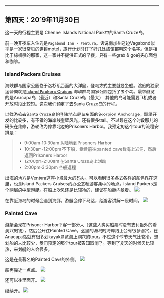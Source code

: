 
-------------
第四天：2019年11月30日
-------------

这一天的行程主要是 Chennel Islands National Park中的Santa Cruze岛。

前一晚开夜车入住的是```Vagabond Inn - Ventura```。话说南加州这边Vagabond似乎是一家很常见的连锁motel，旅行计划时订了好几处旅馆都叫这个名字。但是相比于棕榈泉的那家，这一家并不提供正式的早餐，只有一些grab & go的夹心面包和咖啡。

### Island Packers Cruises
海峡群岛国家公园位于洛杉矶西面的大洋里，登岛方式主要就是坐船。渡船的独家运营商就是[Island Packers Cruises](https://islandpackers.com/).海峡群岛国家公园包括了五个岛。最常游览的是Anacapa岛（最近）和Santa Cruze岛（最大），其他的岛可能需要飞机或者开放时段比较短。这次我们预定了去Santa Cruze岛的行程。

以往游轮去Santa Cruze岛的登陆地点是岛东面的Scorpion Anchorage，那里开发的比较多，有不错的海岸线崖壁风光，还有很多trail。不过现在这个时段那儿的码头在维修，游轮改为停靠北边的Prisoners Harbor。我预定的这个tour的流程安排是：
> - 9:00am-10:30am 从陆地到Prisoners Harbor
> - 10:30am-12:00pm 不下船，继续前往painted cave看海上岩洞，然后返回Prisoners Harbor
> - 12:00pm-2:00am 在Santa Cruze岛上活动
> - 2:00pm-3:30pm 坐船返程

出海的地方是Ventura这座小城最大的[码头](https://www.google.com/maps/@34.2424093,-119.2621161,1848m/data=!3m1!1e3)。可以看到很多各式各样的船停靠在这里，也是Island Packers Cruises的办公室和游客集中的地点。Island Packers是个两层的中型游艇。在船上吹风还是比较冷的，建议在船舱内躲着。
![](https://lh3.googleusercontent.com/-Fkm42FRE8gnyCPZwgVLcFNT1TCiC25ixL5aWvfgLTXTsG-6n7OoCPWIU_nQZS08cKjTe4ES9xwIiyUhXxKT6CckGiUe5DUQQqjIbX0nCvUqA9MxzI1UmtcvcG8oOdI4Z2dLXIvuJZGabefDvvMh-PdI7JzD2Apzn8yk0k6QAjBSYyoF8nQE2G-UhTXgWZ4IeR-xWsCyQtv6s0CUlJ-zNlkH4Xn36_xcvlIjCllG9ov5aoUTy7c4TyVx8qBIt1S2-535OHEGqGyMc4jNBmRI0m29MxDpJECFlfaOml2emPd_7ftLVGH2XL0zfAeG3_eJvVZ8RCmBGOcDlXpS6YRtep6jncw8D_jhtu9iwGb8iQ39PfHavc0Oz3oBW9Fka_2C40AGcGE45jP9YeN3s83_9FaEFZ67o4S5JIua9iP_d-uHUpGV_tcnKVj-noW6TTt_Xz81uxflPbVeG83olRl2hftxip7LZK-QgzSt9h5c2HZPorv69lYQw7Dh0fE-uFUO7JLhLRohsMVM1gkG_QsXwhOXh0Lc7HsMWUS4qu0zzBbLEKnC8tRulm9kubfZjjdmM38nmW61ZmQiF8b9QjL5aUpogo0-muAYeGTzIGDbpTiQoeJxYe_fAfeaIPUrSp6wZD8u8GIP0OiUzrKWyQblSeLUKVepinuF3dvJ3itftKS47d75g2EUn72_w_0aE6rzFmMfbsDFjanVHIdFIqM7c109WV_vlXbeSvZZLHXZ6h9Yuy6Z=w600)

在靠近海岛的时候会遇到海豚。游艇会停下马达，给游客讲解一段时间。
![](https://lh3.googleusercontent.com/cGvZ4T7L9xpZntQYOdBqAbusBQwwqXuaxh7nagQsoUTV5uNJCFXMk_GZKeoVE7JtoGPD2sHGuQ-g9JydBiTsND1lh9jSWwlCStCVE64UtWSZGgGbnD8JVdmgJyoNOxdO51xiBopLQZfWBhwazVNTl2XcY-ngt9WpRg0feuQa-_yhb02NCDHv5Gvy4N68dkUmZxdWcerex4-gNVz4BLluFcicnu1lBtA81Gm78AbAlqyH_7rEpjX95n9HiqwY9tfG149HtGSLuvybX517Et5anDuJcK1gnQ9GrrRi0WtZzMyePoVsF72j7c8qTKO0uC1m8Zo-DEj1iLea8DcHWf73cNxnDezqO3WHoB2sLldI9lBSuB2jeS3F2QITD1F7nCOvv7IjJNg00yL__rMuHl0Td8FNWmYeaZUpqKFz6AHRaQhCWRvO_hRxXhNpJUm29C-xysgl4S7bcdshvz7VB-jaAgF7fyJntp2Qc6TM3NDN4EcBMFczgndoLkNxQk3-gg3AcXmanHGmczC5sdMZjTHXwM9WTu9OUXOCQiQXKoxvgrcAcdTZvoevl5z8DX574afY2CExq-Mlr2Gd-krvpAn_zUZa_dVJgKDxhNXsPtEF8SvQ75r-Z9z-wWK0kOEHUFZjiA8IJ2sBMta_laJFNSeYthaCr9iWyTe34-7fLQLlynbedFXxmwUlQA0qgDIme7Y6NrGxfjBg7jxROGOpcthZI8vU2oHIeTpixF9jk-POrm3sRWMa=w600)

### Painted Cave
游艇会现在Prisoner Harbor下客一部分人（这些人购买船票时没有支付额外的看洞穴的钱），然后会开往Painted Cave。这里的海岛的海岸线上会有很多洞穴，在Anacapa岛就有很多划kayak导览海上洞穴的tour。不过这个季节天气比较冷，想划船的人比较少，我们预定的那个tour被告知取消了。等到了夏天的时候天比较热，来划艇的人会很多。

这是在最著名的Painted Cave的外侧。
![](https://lh3.googleusercontent.com/N2c3K5KmdjApelNdft37ZKpM4bjCqfYeWJ2SMOZlQnjRFpsRmGJ16tHQzE6MyQ66f_R7CrmHBQhNdFsSjeYAz3_RjxvCoQAFhl7FjlUCf4DIdMZcgoMwoH1m6L27vdsVjhci36RR78hMBFjpIWbKJ32yLWxlQsy1Hvd1xMOGowx8-6QbAKc58zHOCA2hpt25DCKF0tuQ_NRyaklewMOExBOFuEUN9TFDt9r9xPCx4YQO0WFJF9khq5KHlOh-gLNAV4LZxJBoXHwGaVMIu3tbh-3xHUpm7SeDKmD6m8WG5mV84iSXzkENZo_e43AbTAjc1qO31TfFddYNHsx7Wat2d-7ut2oNnLlP9vK8q4v70gYjqQ5r-of0PLF5ZGSNNYAubMy74aPxQdygg0U4j-n3oIK3CKGhHEtQgwkRXKmxesrtd0zoU8GkNS8UoSFn8FdEjx47q65dMghlyxTZ112sA3-UrE04m-NonVjNxXVv7y9ehKfBUmd8wNFX5vF1gXcMg9O_cfnS_Uaz601S66EY6P2Wf2az3FkElE6-UUxMSYfc7QqBbi_L9qPBODOrbUoFxObog5tIa0UpXX-Mu68DAaruFqK6jyhWfHadfd1phgkpBDY8wwmDoxwRzIqgxChMFcXLPRgDg_XSf_eClY08BdCsvFIDwBcX5z9HEevYSYQDhur9Fxs7Pav7P9rP9knqiV6jme-DtsmtAo7S9Tl8v-EMtKVxlrZjHqAyPvS3bcA5XraC=w600)

船再靠近一点点。
![](https://lh3.googleusercontent.com/fHZlioKebnkuwIdAP9wdFell3uFuYX0OmRTzoUQMiO3xVi7eoKn1NzXl6pb54KiC20h1loMCpHaJO0TvwymNnKmH0xaGpejmO8pf1r8DfdSn5sbbhBERGT3fzwCVdTorRuEykfkOlIw221q_fQviL8rgvlFfZw0ifV_XSUbmUfz8Q5VJt5VrhbkIC3fzq0gC-rvix3hUK52pk-z9ZfHOM87pi5VzCmf-maVesAv7WncASvvK9Bc8S66ToHhGQhIgNY60VDAhHN4zzr12Pszq9XCxnWeyhPOMqmKRj7wkjsFRggeUxHm-MEhoERuInXpGA6XUPMQd1zP85iidHEgGSofL3jXAWvGZ-vgoIhGXBOR-PcwaVzpPO4G_50B1KIdb1lU5SxQssr8a3tJnI-ywVqN1RvJYcUa_zUcG21P7NuxCBmhVjNZ7MU4nZvkjInOlq6aWcrD3Hl2O_CCEpdusF4d_hDRO75MYuyrBtRMIC1eeyfVmX0ElR4PN6FkSnmzFFbGlg9tNSJUdAD13VeCxrQ51lsztoGs25JltphEAlbKUiZjgaVqOcatXyEwjHgZQaXZFznPu6ynHmB587PZGr0FG2zpVpTDwzQ9GjCh9q5RONWfcBh1GBwa4n9Pf2lEVemEuiBuvc9B_GGnS9cU0XlC1jB0VaBSf4rZlqCmd5hxGUeydYytYDAbVcu0nOehNzEigeuiMoXaQ-GtsOGcarJ6_BsBg63mHdv3vx2mWJ68YOd7P=w600)

还可以往里面开。
![](https://lh3.googleusercontent.com/lQ3TrMDn88a99eZu55ZuBYmSIOukw5L7k4EmDRoWlJPq9s-nSdx5UEdm7qlDpRapdSQlqMJqI-FvD4cizjUJjFycyVDEBg0kfo7N4JD7BQr8gR0A5K9NBN0eHm1aesapquUuToXqKZxxMjHtQhpED9zDBqdJu2vQ58ibfpLVD0FaK5I1E50zhQxr67OooKXauOzBbtv9UFs3fbRel2a1V_fjdGlmz8HAiJ4K7lzT6yMXHd6qpXwiEndgh6BRv-dW6yBCKpKDKLE92kE7SB9yy9cMxPJ_gYaoz7RmZGnuuYXgP5s4g1C5ayW5VzfUn5mUuyKEwO83aK7i6d55p4KNavDSzpHgJmT_xVF7viICAuGvoOJqEAM2RCvqJUiv3jGxTX2-QF9u-WFW1cVKN8J3zW1Ru-yXIYEmhdzdUkPlha_Ya2Voo9IA73RZzJtIBOGI1QuFRC5TflnyYgo6dN2QpFHYw46j6dpTnwwn9Gx0vuWUUWJ_9URIpyjOs2yqpV87Jy8YD6ZtIxXqEDDWaoE8kTLJ3CsnGuc54RS4ShhJdfQvUd_n8B_I83SnjiaxYzLHWpa2GwEP3PELD-3CQin3phwI-uoEW-9DMRsPkA97Q213xaNgS7X6dKXPXIbqcF3J1N-8cs3loV2UIpvRFQUb_SBDaj-DtoEsnlEliOZ4FuCd9SrZFSnzQ3PI2Qrp4BS0YqYmoMm-f9kVWgdwEdslL7luuTICSl7m7V9GvsBZoBeKddux=w600)

继续开。
![](https://lh3.googleusercontent.com/zCWYrzuEPQa22XXTYRoDzL4wVLU8rlNHlIBSuOJV48cbOHRbFL6AjN6CMfTuAt_zfF8doUunvYEHBH4awzdKZ6d2zizaYimfmguWUPzVnpFLgsXs16EwfVSfRpBLwalzjqY7yelCdhBS1vV_4orrkGDEURjYXYiTpPJ3kOJ55rHAKElW4yr_MEEQpeWFPEL6iTlXpFpJt1XlrxYZ5cYdL6-TnSlxuJtZPt9mHjiuvLYYU_QJS-0BXxMw1lqrTOC_UNUxYoTnwBT7I_-ha5bjE7FHg1mTbNBOK8bADvD1G4kpsWZ3GwQCyDDWTUEVytpoixX1P_yFzmt48vdVA69Gnutj7S55ZacZ_dFdaIAx_g1M4WjA_1PIjEN4GwJGUTnn4LjotdI0slgUt0JRxN-nspXJDT1yh1n7UUGddI0wXdiJTmIfCZkPqQVIjid9Sj7_hgvRrIA3nzWtQGeo_9ZJuAiJ2CwIuHuxE1HSkcX-Gle3YZamu93vYJZDuumuhajN8dY7qExxKzjcNQPRYXm2lREzgLy-SW83wVwloAkeSWJ2d7Z6Kbfxm3j1ZcQThDkDOAZgTSLvKVpwCQl16pfwIXN0k0MbkkkJiYQpZSA-FG4Vp3BQ5XSInw4Bmbm6M7JYqqEQ6v0KKjQzTmrRYrHe9mr7-IH0kY8QIBfawVJrpdVex6c2dQuDVKRR1JRxb2osuJFzd9UBdVFQatxu-Icq4TzZv8Ay9jHxgd7acEK7vyrjlm4z=h600)
